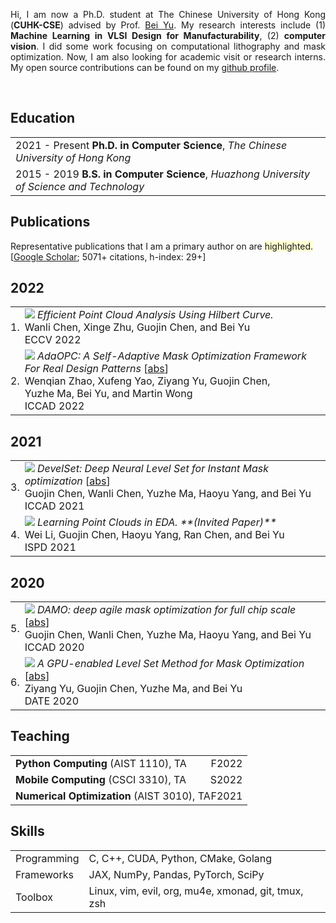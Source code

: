 <p align='justify'>
Hi, I am now a Ph.D. student at The Chinese University of Hong Kong
(<b>CUHK-CSE</b>) advised by Prof. <a href="http://www.cse.cuhk.edu.hk/~byu/" target="_blank">Bei Yu</a>.
My research interests include (1) <b>Machine Learning in VLSI Design for Manufacturability</b>, (2) <b>computer vision</b>.
I did some work focusing on computational lithography and mask optimization.
Now, I am also looking for academic visit or research interns.
My open source contributions can be found on my <a href="https://github.com/dekura" target="_blank">github profile</a>.
</p><br>


## <i class="fa fa-chevron-right"></i> Education

<table class="table table-hover">
  <tr>
    <td>
      <span class='cvdate'>2021&nbsp;-&nbsp;Present</span>
      <strong>Ph.D. in Computer Science</strong>, <em>The Chinese University of Hong Kong</em>
      <br>
    </td>
  </tr>
  <tr>
    <td>
      <span class='cvdate'>2015&nbsp;-&nbsp;2019</span>
      <strong>B.S. in Computer Science</strong>, <em>Huazhong University of Science and Technology</em>
      <br>
    </td>
  </tr>
</table>


## <i class="fa fa-chevron-right"></i> Publications

<!-- [<a href="https://github.com/bamos/cv/blob/master/publications/all.bib">BibTeX</a>] -->
Representative publications that I am a primary author on are
<span style='background-color: #ffffd0'>highlighted.</span>
<br>
[<a href="https://scholar.google.com/citations?user=842nSvkAAAAJ&hl">Google Scholar</a>; 5071+ citations, h-index: 29+]

<h2>2022</h2>
<table class="table table-hover">

<tr id="tr-ECCV22:hilbert-curve" >
<td align='right' style='padding-left:0;padding-right:0;'>
1.
</td>
<td>
<img src="images/publications/ECCV22:hilbert-curve.png" onerror="this.style.display='none'" class="publicationImg" />
<em>Efficient Point Cloud Analysis Using Hilbert Curve.</em> <br>
Wanli&nbsp;Chen, Xinge&nbsp;Zhu, Guojin&nbsp;Chen, and Bei&nbsp;Yu<br>
ECCV 2022  <br>

</td>
</tr>


<tr id="tr-ICCAD22:AdaOPC" >
<td align='right' style='padding-left:0;padding-right:0;'>
2.
</td>
<td>
<img src="images/publications/ICCAD22:AdaOPC.png" onerror="this.style.display='none'" class="publicationImg" />
<em>AdaOPC: A Self-Adaptive Mask Optimization Framework For Real Design Patterns</em> 
[<a href='javascript:;'
    onclick='$("#abs_ICCAD22:AdaOPC").toggle()'>abs</a>]<br>
Wenqian&nbsp;Zhao, Xufeng&nbsp;Yao, Ziyang&nbsp;Yu, Guojin&nbsp;Chen, Yuzhe&nbsp;Ma, Bei&nbsp;Yu, and Martin&nbsp;Wong<br>
ICCAD 2022  <br>

</td>
</tr>

</table>
<h2>2021</h2>
<table class="table table-hover">

<tr id="tr-ICCAD21:develset" >
<td align='right' style='padding-left:0;padding-right:0;'>
3.
</td>
<td>
<img src="images/publications/ICCAD21:develset.png" onerror="this.style.display='none'" class="publicationImg" />
<em>DevelSet: Deep Neural Level Set for Instant Mask optimization</em> 
[<a href='javascript:;'
    onclick='$("#abs_ICCAD21:develset").toggle()'>abs</a>]<br>
Guojin&nbsp;Chen, Wanli&nbsp;Chen, Yuzhe&nbsp;Ma, Haoyu&nbsp;Yang, and Bei&nbsp;Yu<br>
ICCAD 2021  <br>

</td>
</tr>


<tr id="tr-ISPD21:learn-pointcloud" >
<td align='right' style='padding-left:0;padding-right:0;'>
4.
</td>
<td>
<img src="images/publications/ISPD21:learn-pointcloud.png" onerror="this.style.display='none'" class="publicationImg" />
<em>Learning Point Clouds in EDA. **(Invited Paper)**</em> <br>
Wei&nbsp;Li, Guojin&nbsp;Chen, Haoyu&nbsp;Yang, Ran&nbsp;Chen, and Bei&nbsp;Yu<br>
ISPD 2021  <br>

</td>
</tr>

</table>
<h2>2020</h2>
<table class="table table-hover">

<tr id="tr-ICCAD20:damo" >
<td align='right' style='padding-left:0;padding-right:0;'>
5.
</td>
<td>
<img src="images/publications/ICCAD20:damo.png" onerror="this.style.display='none'" class="publicationImg" />
<em>DAMO: deep agile mask optimization for full chip scale</em> 
[<a href='javascript:;'
    onclick='$("#abs_ICCAD20:damo").toggle()'>abs</a>]<br>
Guojin&nbsp;Chen, Wanli&nbsp;Chen, Yuzhe&nbsp;Ma, Haoyu&nbsp;Yang, and Bei&nbsp;Yu<br>
ICCAD 2020  <br>

<div id="abs_ICCAD20:damo" style="text-align: justify; display: none" markdown="1">
Continuous scaling of the VLSI system leaves a great challenge on manufacturing and optical proximity correction (OPC) is widely applied in conventional design flow for manufacturability optimization. Traditional techniques conducted OPC by leveraging a lithography model and suffered from prohibitive computational overhead, and mostly focused on optimizing a single clip without addressing how to tackle the full chip. In this paper, we present DAMO, a high performance and scalable deep learning-enabled OPC system for full chip scale. It is an end-to-end mask optimization paradigm which contains a Deep Lithography Simulator (DLS) for lithography modeling and a Deep Mask Generator (DMG) for mask pattern generation. Moreover, a novel layout splitting algorithm customized for DAMO is proposed to handle the full chip OPC problem. Extensive experiments show that DAMO outperforms the state-of-the-art OPC solutions in both academia and industrial commercial toolkit.
</div>

</td>
</tr>


<tr id="tr-DATE21:levelset" >
<td align='right' style='padding-left:0;padding-right:0;'>
6.
</td>
<td>
<img src="images/publications/DATE21:levelset.png" onerror="this.style.display='none'" class="publicationImg" />
<em>A GPU-enabled Level Set Method for Mask Optimization</em> 
[<a href='javascript:;'
    onclick='$("#abs_DATE21:levelset").toggle()'>abs</a>]<br>
Ziyang&nbsp;Yu, Guojin&nbsp;Chen, Yuzhe&nbsp;Ma, and Bei&nbsp;Yu<br>
DATE 2020  <br>

<div id="abs_DATE21:levelset" style="text-align: justify; display: none" markdown="1">
As the feature size of advanced integrated circuits keeps shrinking, resolution enhancement technique (RET) is utilized to improve the printability in the lithography process. Optical proximity correction (OPC) is one of the most widely used RETs aiming at compensating the mask to generate a more precise wafer image. In this paper, we put forward a level-set based OPC with high mask optimization quality and fast convergence. In order to suppress the disturbance of the condition fluctuation in lithography process, we propose a new process window-aware cost function. Then, a novel momentum-based evolution technique is adopted, which demonstrates substantial improvement. Moreover, graphics processing unit (GPU) is leveraged for accelerating the proposed algorithm. Experimental results on ICCAD 2013 benchmarks show that our algorithm outperforms all previous OPC algorithms in terms of both solution quality and runtime overhead.
</div>

</td>
</tr>

</table>


## <i class="fa fa-chevron-right"></i> Teaching
<table class="table table-hover">
<tr>
  <td style='padding-right:0'><strong>Python Computing</strong> (AIST 1110), TA</td>
  <td class='col-md-2' style='text-align:right; padding-left:0;'>F2022</td>
</tr>
<tr>
  <td style='padding-right:0'><strong>Mobile Computing</strong> (CSCI 3310), TA</td>
  <td class='col-md-2' style='text-align:right; padding-left:0;'>S2022</td>
</tr>
<tr>
  <td style='padding-right:0'><strong>Numerical Optimization</strong> (AIST 3010), TA</td>
  <td class='col-md-2' style='text-align:right; padding-left:0;'>F2021</td>
</tr>
</table>


## <i class="fa fa-chevron-right"></i> Skills
<table class="table table-hover">
<tr>
  <td class='col-md-2'>Programming</td>
  <td>
C, C++, CUDA, Python, CMake, Golang
  </td>
</tr>
<tr>
  <td class='col-md-2'>Frameworks</td>
  <td>
JAX, NumPy, Pandas, PyTorch, SciPy
  </td>
</tr>
<tr>
  <td class='col-md-2'>Toolbox</td>
  <td>
Linux, vim, evil, org, mu4e, xmonad, git, tmux, zsh
  </td>
</tr>
</table>
